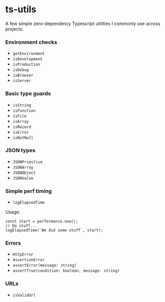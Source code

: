 # ts-utils

A few simple zero-dependency Typescript utilities I commonly use across projects.

### Environment checks

- `getEnvironment`
- `isDevelopment`
- `isProduction`
- `isDebug`
- `isBrowser`
- `isServer`

### Basic type guards

- `isString`
- `isFunction`
- `isFile`
- `isArray`
- `isRecord`
- `isError`
- `isNotNull`

### JSON types

- `JSONPrimitive`
- `JSONArray`
- `JSONObject`
- `JSONValue`

### Simple perf timing

- `logElapsedTime`

Usage:

```
const start = performance.now();
// Do stuff...
logElapsedTime(`We did some stuff`, start);
```

### Errors

- `HttpError`
- `AssertionError`
- `assertError(message: string)`
- `assertTrue(condition: boolean, message: string)`

### URLs

- `isValidUrl`
